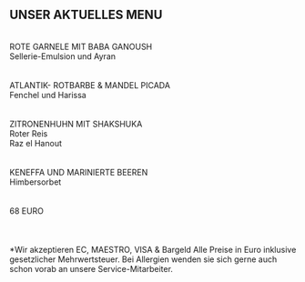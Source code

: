 ## UNSER AKTUELLES MENU  
<br>
ROTE GARNELE MIT BABA GANOUSH<br>
Sellerie-Emulsion und Ayran<br>
<br>
<br>
ATLANTIK- ROTBARBE & MANDEL PICADA<br>
Fenchel und Harissa<br>
<br>
<br>
ZITRONENHUHN MIT SHAKSHUKA<br>
Roter Reis<br>
Raz el Hanout<br>
<br>
<br>
KENEFFA UND MARINIERTE BEEREN<br>
Himbersorbet<br>
<br>
<br>
68 EURO<br>
<br/>
<br/>
<br>
*Wir akzeptieren EC, MAESTRO, VISA & Bargeld
Alle Preise in Euro inklusive gesetzlicher Mehrwertsteuer.
Bei Allergien wenden sie sich gerne auch schon vorab an unsere Service-Mitarbeiter.
